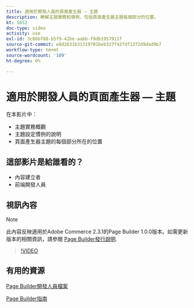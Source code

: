 ```yaml
---
title: 適用於開發人員的頁面產生器 — 主題
description: 瞭解主題實務和慣例，​包括頁面產生器主題每個部分的位置。
kt: 5652
doc-type: video
activity: use
exl-id: 3c86bf88-b5f9-42be-aabb-f9db1957911f
source-git-commit: e8d2631b31319701beb327f42fdf1372d9dad9b7
workflow-type: tm+mt
source-wordcount: '109'
ht-degree: 0%

---
```


# 適用於開發人員的頁面產生器 — 主題

在本影片中：

- 主題實務概觀
- 主題設定慣例的說明&#x200B;
- 頁面產生器主題的每個部分所在的位置&#x200B;

## 這部影片是給誰看的？

- 內容建立者
- 前端開發人員

## 視訊內容

>[!NOTE]
>
>此內容反映適用於Adobe Commerce 2.3.1的Page Builder 1.0.0版本。如需更新版本的相關資訊，請參閱 [Page Builder發行說明](https://experienceleague.adobe.com/docs/commerce-admin/page-builder/release-notes.html).

>[!VIDEO](https://video.tv.adobe.com/v/35711?quality=12&learn=on)

## 有用的資源

[Page Builder開發人員檔案](https://developer.adobe.com/commerce/frontend-core/page-builder/)

[Page Builder指南](https://experienceleague.adobe.com/docs/commerce-admin/page-builder/introduction.html)
